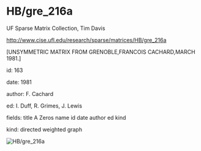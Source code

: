 # HB/gre_216a

 UF Sparse Matrix Collection, Tim Davis

 http://www.cise.ufl.edu/research/sparse/matrices/HB/gre_216a

 [UNSYMMETRIC MATRIX FROM GRENOBLE,FRANCOIS CACHARD,MARCH 1981.]

 id: 163

 date: 1981

 author: F. Cachard

 ed: I. Duff, R. Grimes, J. Lewis

 fields: title A Zeros name id date author ed kind

 kind: directed weighted graph

![HB/gre_216a](http://www2.research.att.com/~yifanhu/GALLERY/GRAPHS/GIF_SMALL/HB@gre_216a.gif)